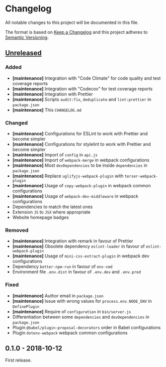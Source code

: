 # Changelog

All notable changes to this project will be documented in this file.

The format is based on [Keep a Changelog](http://keepachangelog.com/en/1.0.0/)
and this project adheres to [Semantic Versioning](http://semver.org/spec/v2.0.0.html).

## [Unreleased][]

### Added

- **[maintenance]** Integration with "Code Climate" for code quality and test coverage reports
- **[maintenance]** Integration with "Codecov" for test coverage reports
- **[maintenance]** Integration with Prettier
- **[maintenance]** Scripts `audit:fix`, `deduplicate` and `lint:prettier` in `package.json`
- **[maintenance]** This `CHANGELOG.md`

### Changed

- **[maintenance]** Configurations for ESLint to work with Prettier and become simpler
- **[maintenance]** Configurations for stylelint to work with Prettier and become simpler
- **[maintenance]** Import of `config` in `api.js`
- **[maintenance]** Import of `webpack-merge` in webpack configurations
- **[maintenance]** Most `devDependencies` to be inside `dependencies` in `package.json`
- **[maintenance]** Replace `uglifyjs-webpack-plugin` with `terser-webpack-plugin`
- **[maintenance]** Usage of `copy-webpack-plugin` in webpack common configurations
- **[maintenance]** Usage of `webpack-dev-middleware` in webpack configurations
- Dependencies to match the latest ones
- Extension `JS` to `JSX` where appropriate
- Website homepage badges

### Removed

- **[maintenance]** Integration with remark in favour of Prettier
- **[maintenance]** Obsolete dependency `eslint-loader` in favour of `eslint-webpack-plugin`
- **[maintenance]** Usage of `mini-css-extract-plugin` in webpack dev configurations
- Dependency `better-npm-run` in favour of `env-cmd`
- Environment file `.env.dist` in favour of `.env.dev` and `.env.prod`

### Fixed

- **[maintenance]** Author email in `package.json`
- **[maintenance]** Issue with wrong values for `process.env.NODE_ENV` in `DefinePlugin`
- **[maintenance]** Require of `configuration` in `bin/server.js`
- Differentiation between some `dependencies` and `devDependencies` in `package.json`
- Plugin `@babel/plugin-proposal-decorators` order in Babel configurations
- Plugin `dotenv-webpack` webpack common configurations

## 0.1.0 - 2018-10-12

First release.

[unreleased]: https://github.com/victorpopkov/react-ui-icheck/compare/v0.1.0...HEAD
